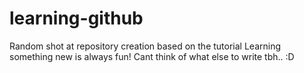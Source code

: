 # learning-github
Random shot at repository creation based on the tutorial
Learning something new is always fun! 
Cant think of what else to write tbh.. :D 
